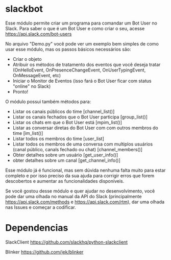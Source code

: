 
# slackbot
Esse módulo permite criar um programa para comandar um Bot User no Slack. Para saber o que é um Bot User e como criar o seu, 
acesse https://api.slack.com/bot-users

No arquivo "Demo.py" você pode ver um exemplo bem simples de como usar esse módulo, mas os passos básicos necessários são:

 - Criar o objeto
 - Atribuir os métodos de tratamento dos eventos que você deseja tratar (OnHelloEvent, OnPresenceChangeEvent,     OnUserTypingEvent, OnMessageEvent, etc)
 - Iniciar o Monitor de Eventos (isso fará o Bot User ficar com status "online" no Slack)
 - Pronto!

 
 O módulo possui também métodos para:
 - Listar os canais públicos do time [channel_list()]
 - Listar os canais fechados que o Bot User participa [group_list()]
 - Listar os chats em que o Bot User está [mpim_list()]
 - Listar as conversar diretas do Bot User com com outros membros do time [im_list()]
 - Listar todos os membros do time [user_list]
 - Listar todos os membros de uma conversa com multiplos usuários (canal público, canals fechado ou chat) [channel_members()]
 - Obter detalhes sobre um usuário [get_user_info()]
 - obter detalhes sobre um canal [get_channel_info()]
  
 Esse módulo já é funcional, mas sem dúvida nenhuma falta muito para estar completo e por isso preciso da sua ajuda para corrigir erros que forem descobertos e aumentar as funcionalidades disponíveis.

Se você gostou desse módulo e quer ajudar no desenvolvimento, você pode dar uma olhada no manual da API do Slack (principalmente https://api.slack.com/methods e https://api.slack.com/rtm), dar uma olhada nas Issues e começar a codificar.

# Dependencias

SlackClient https://github.com/slackhq/python-slackclient

Blinker https://github.com/jek/blinker

